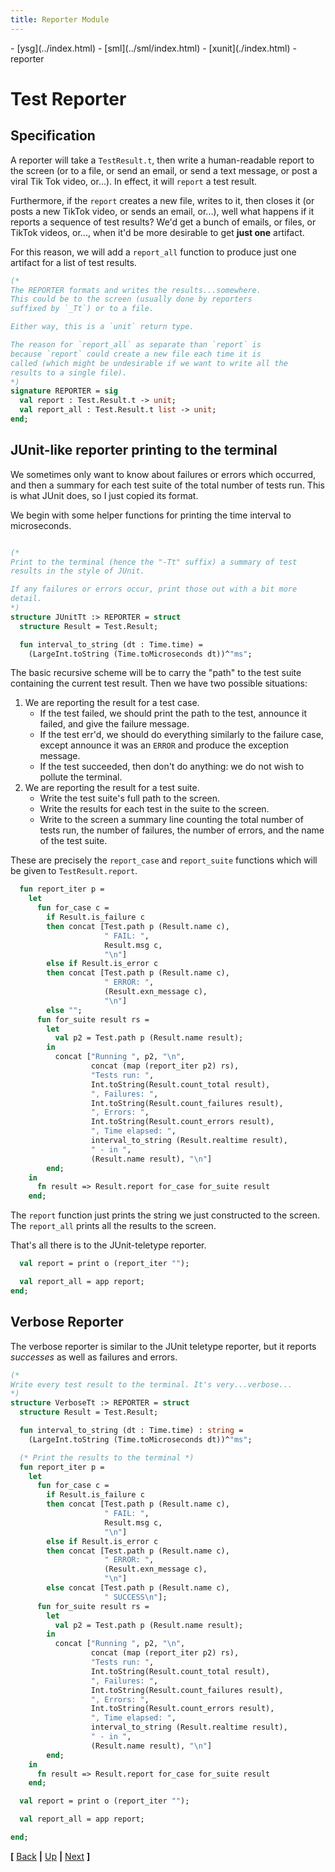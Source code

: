 ```yaml
---
title: Reporter Module
---
```

<nav class="crumbs">
- [ysg](../index.html)
- [sml](../sml/index.html)
- [xunit](./index.html)
- reporter
</nav>

# Test Reporter

## Specification

A reporter will take a `TestResult.t`, then write a human-readable
report to the screen (or to a file, or send an email, or send a text
message, or post a viral Tik Tok video, or...). In effect, it will
`report` a test result.

Furthermore, if the `report` creates a new file, writes to it, then
closes it (or posts a new TikTok video, or sends an email, or...),
well what happens if it reports a sequence of test results? We'd get a
bunch of emails, or files, or TikTok videos, or..., when it'd be more
desirable to get **just one** artifact.

For this reason, we will add a `report_all` function to produce just
one artifact for a list of test results.

```sml {file="reporter.sig"}
(*
The REPORTER formats and writes the results...somewhere.
This could be to the screen (usually done by reporters
suffixed by `_Tt`) or to a file.

Either way, this is a `unit` return type.

The reason for `report_all` as separate than `report` is
because `report` could create a new file each time it is
called (which might be undesirable if we want to write all the
results to a single file).
*)
signature REPORTER = sig
  val report : Test.Result.t -> unit;
  val report_all : Test.Result.t list -> unit;
end;
```

## JUnit-like reporter printing to the terminal

We sometimes only want to know about failures or errors which
occurred, and then a summary for each test suite of the total number
of tests run. This is what JUnit does, so I just copied its format.

We begin with some helper functions for printing the time interval to
microseconds.

```sml {file="junit_tt.sml"}

(* 
Print to the terminal (hence the "-Tt" suffix) a summary of test
results in the style of JUnit.

If any failures or errors occur, print those out with a bit more
detail.
*)
structure JUnitTt :> REPORTER = struct
  structure Result = Test.Result;

  fun interval_to_string (dt : Time.time) =
    (LargeInt.toString (Time.toMicroseconds dt))^"ms";
```

The basic recursive scheme will be to carry the "path" to the test
suite containing the current test result. Then we have two possible
situations:

1. We are reporting the result for a test case. 
   - If the test failed, we should print the path to the test,
     announce it failed, and give the failure message.
   - If the test err'd, we should do everything similarly to the
     failure case, except announce it was an `ERROR` and produce the
     exception message.
   - If the test succeeded, then don't do anything: we do not wish to
     pollute the terminal.
2. We are reporting the result for a test suite.
   - Write the test suite's full path to the screen.
   - Write the results for each test in the suite to the screen.
   - Write to the screen a summary line counting the total number of
     tests run, the number of failures, the number of errors, and the
     name of the test suite.

These are precisely the `report_case` and `report_suite` functions
which will be given to `TestResult.report`.

```sml
  fun report_iter p =
    let
      fun for_case c =
        if Result.is_failure c
        then concat [Test.path p (Result.name c),
                     " FAIL: ",
                     Result.msg c,
                     "\n"]
        else if Result.is_error c
        then concat [Test.path p (Result.name c),
                     " ERROR: ",
                     (Result.exn_message c),
                     "\n"]
        else "";
      fun for_suite result rs =
        let
          val p2 = Test.path p (Result.name result);
        in
          concat ["Running ", p2, "\n",
                  concat (map (report_iter p2) rs),
                  "Tests run: ",
                  Int.toString(Result.count_total result),
                  ", Failures: ",
                  Int.toString(Result.count_failures result),
                  ", Errors: ",
                  Int.toString(Result.count_errors result),
                  ", Time elapsed: ",
                  interval_to_string (Result.realtime result),
                  " - in ",
                  (Result.name result), "\n"]
        end;
    in
      fn result => Result.report for_case for_suite result
    end;
```

The `report` function just prints the string we just constructed to
the screen. The `report_all` prints all the results to the screen.

That's all there is to the JUnit-teletype reporter.

```sml
  val report = print o (report_iter "");

  val report_all = app report;
end;
```

## Verbose Reporter

The verbose reporter is similar to the JUnit teletype reporter, but it
reports _successes_ as well as failures and errors.

```sml {file="verbose_tt.sml"}
(*
Write every test result to the terminal. It's very...verbose...
*)
structure VerboseTt :> REPORTER = struct
  structure Result = Test.Result;

  fun interval_to_string (dt : Time.time) : string =
    (LargeInt.toString (Time.toMicroseconds dt))^"ms";

  (* Print the results to the terminal *)
  fun report_iter p =
    let
      fun for_case c =
        if Result.is_failure c
        then concat [Test.path p (Result.name c),
                     " FAIL: ",
                     Result.msg c,
                     "\n"]
        else if Result.is_error c
        then concat [Test.path p (Result.name c),
                     " ERROR: ",
                     (Result.exn_message c),
                     "\n"]
        else concat [Test.path p (Result.name c),
                     " SUCCESS\n"];
      fun for_suite result rs =
        let
          val p2 = Test.path p (Result.name result);
        in
          concat ["Running ", p2, "\n",
                  concat (map (report_iter p2) rs),
                  "Tests run: ",
                  Int.toString(Result.count_total result),
                  ", Failures: ",
                  Int.toString(Result.count_failures result),
                  ", Errors: ",
                  Int.toString(Result.count_errors result),
                  ", Time elapsed: ",
                  interval_to_string (Result.realtime result),
                  " - in ",
                  (Result.name result), "\n"]
        end;
    in
      fn result => Result.report for_case for_suite result
    end;

  val report = print o (report_iter "");

  val report_all = app report;

end;
```

<footer>

**[**
[Back](./test-result.md) **|** [Up](./index.md) **|** [Next](./runner.md)
**]**

</footer>

